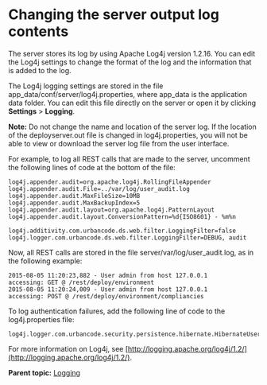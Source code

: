 # Changing the server output log contents

The server stores its log by using Apache Log4j version 1.2.16. You can edit the Log4j settings to change the format of the log and the information that is added to the log.

The Log4j logging settings are stored in the file app\_data/conf/server/log4j.properties, where app\_data is the application data folder. You can edit this file directly on the server or open it by clicking **Settings** \> **Logging**.

**Note:** Do not change the name and location of the server log. If the location of the deployserver.out file is changed in log4j.properties, you will not be able to view or download the server log file from the user interface.

For example, to log all REST calls that are made to the server, uncomment the following lines of code at the bottom of the file:

```
log4j.appender.audit=org.apache.log4j.RollingFileAppender
log4j.appender.audit.File=../var/log/user_audit.log
log4j.appender.audit.MaxFileSize=10MB
log4j.appender.audit.MaxBackupIndex=5
log4j.appender.audit.layout=org.apache.log4j.PatternLayout
log4j.appender.audit.layout.ConversionPattern=%d{ISO8601} - %m%n

log4j.additivity.com.urbancode.ds.web.filter.LoggingFilter=false
log4j.logger.com.urbancode.ds.web.filter.LoggingFilter=DEBUG, audit
```

Now, all REST calls are stored in the file server/var/log/user\_audit.log, as in the following example:

```
2015-08-05 11:20:23,882 - User admin from host 127.0.0.1
accessing: GET @ /rest/deploy/environment
2015-08-05 11:20:24,009 - User admin from host 127.0.0.1
accessing: POST @ /rest/deploy/environment/compliancies
```

To log authentication failures, add the following line of code to the log4j.properties file:

```
log4j.logger.com.urbancode.security.persistence.hibernate.HibernateUserFactory=TRACE
```

For more information on Log4j, see [http://logging.apache.org/log4j/1.2/](http://logging.apache.org/log4j/1.2/).

**Parent topic:** [Logging](../topics/log_ov.md)

